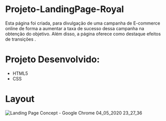 # Projeto-LandingPage-Royal

Esta página foi criada, para divulgação de uma campanha de E-commerce online de forma a aumentar a taxa de sucesso dessa campanha na obtenção do objetivo. Além disso, a página oferece como destaque efeitos de transições .  

# Projeto Desenvolvido:

* HTML5
* CSS

# Layout

![Landing Page Concept - Google Chrome 04_05_2020 23_27_36](https://user-images.githubusercontent.com/63323533/81341315-b501cc00-9087-11ea-8cca-d1bd830ca80c.png)



